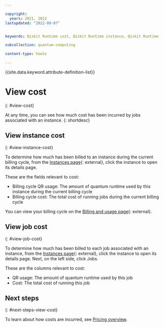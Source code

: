 ```yaml
---

copyright:
  years: 2021, 2022
lastupdated: "2022-09-07"


keywords: Qiskit Runtime cost, Qiskit Runtime instance, Qiskit Runtime job cost, Qiskit Runtime price

subcollection: quantum-computing

content-type: howto

---
```


{{site.data.keyword.attribute-definition-list}}


# View cost
{: #view-cost}

At any time, you can see how much cost has been incurred by jobs associated with an instance.
{: shortdesc}


## View instance cost
{: #view-instance-cost}

To determine how much has been billed to an instance during the current billing cycle, from the [Instances page](https://cloud.ibm.com/quantum/instances){: external}, click the instance to open its details page.  

These are the fields relevant to cost:

* Billing cycle QR usage: The amount of quantum runtime used by this instance during the current billing cycle
* Billing cycle cost: The total cost of running jobs during the current billing cycle

You can view your billing cycle on the [Billing and usage page](https://cloud.ibm.com/billing){: external}.

## View job cost
{: #view-job-cost}

To determine how much has been billed to each job associated with an instance, from the [Instances page](https://cloud.ibm.com/quantum/instances){: external}, click the instance to open its details page.  Next, on the left side, click Jobs.

These are the columns relevant to cost:

* QR usage: The amount of quantum runtime used by this job
* Cost: The total cost of running this job

## Next steps
{: #next-steps-view-cost}

To learn about how costs are incurred, see [Pricing overview](/docs/quantum-computing?topic=quantum-computing-cost#pricing-overview).
